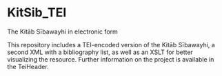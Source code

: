 # KitSib_TEI
The Kitāb Sībawayhi in electronic form

This repository includes a TEI-encoded version of the Kitāb Sībawayhi, a second XML with a bibliography list, as well as an XSLT for better visualizing the resource.
Further information on the project is available in the TeiHeader.

